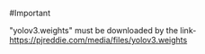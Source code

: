#Important

"yolov3.weights" must be downloaded by the link- https://pjreddie.com/media/files/yolov3.weights
